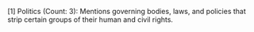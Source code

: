 [1] Politics (Count: 3): Mentions governing bodies, laws, and policies that strip certain groups of their human and civil rights.
